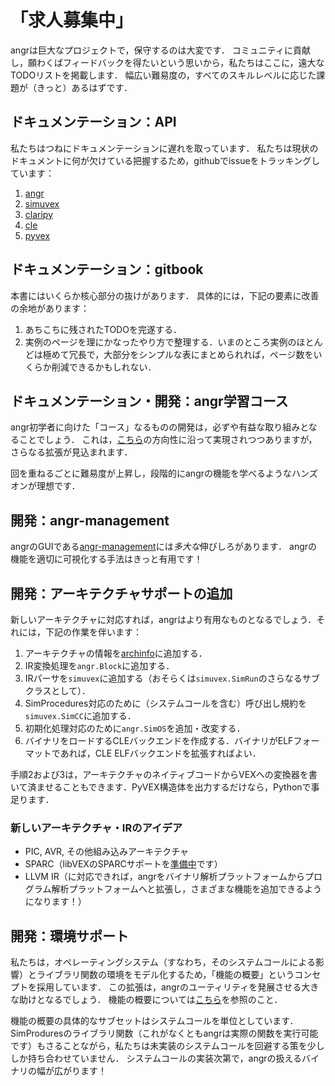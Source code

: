 # 「求人募集中」

angrは巨大なプロジェクトで，保守するのは大変です．
コミュニティに貢献し，願わくばフィードバックを得たいという思いから，私たちはここに，遠大なTODOリストを掲載します．
幅広い難易度の，すべてのスキルレベルに応じた課題が（きっと）あるはずです．


## ドキュメンテーション：API

私たちはつねにドキュメンテーションに遅れを取っています．
私たちは現状のドキュメントに何が欠けている把握するため，githubでissueをトラッキングしています：

1. [angr](https://github.com/angr/angr/issues/145)
2. [simuvex](https://github.com/angr/simuvex/issues/28)
3. [claripy](https://github.com/angr/claripy/issues/17)
4. [cle](https://github.com/angr/cle/issues/29)
5. [pyvex](https://github.com/angr/pyvex/issues/34)


## ドキュメンテーション：gitbook

本書にはいくらか核心部分の抜けがあります．
具体的には，下記の要素に改善の余地があります：

1. あちこちに残されたTODOを完遂する．
2. 実例のページを理にかなったやり方で整理する．いまのところ実例のほとんどは極めて冗長で，大部分をシンプルな表にまとめられれば，ページ数をいくらか削減できるかもしれない．


## ドキュメンテーション・開発：angr学習コース

angr初学者に向けた「コース」なるものの開発は，必ずや有益な取り組みとなることでしょう．
これは，[こちら](https://github.com/angr/angr-doc/pull/74)の方向性に沿って実現されつつありますが，さらなる拡張が見込まれます．

回を重ねるごとに難易度が上昇し，段階的にangrの機能を学べるようなハンズオンが理想です．


## 開発：angr-management

angrのGUIである[angr-management](https://github.com/angr/angr-management)には*多大な*伸びしろがあります．
angrの機能を適切に可視化する手法はきっと有用です！


## 開発：アーキテクチャサポートの追加

新しいアーキテクチャに対応すれば，angrはより有用なものとなるでしょう．それには，下記の作業を伴います：

1. アーキテクチャの情報を[archinfo](https://github.com/angr/archinfo)に追加する．
2. IR変換処理を`angr.Block`に追加する．
3. IRパーサを`simuvex`に追加する（おそらくは`simuvex.SimRun`のさらなるサブクラスとして）．
4. SimProcedures対応のために（システムコールを含む）呼び出し規約を`simuvex.SimCC`に追加する．
5. 初期化処理対応のために`angr.SimOS`を追加・改変する．
6. バイナリをロードするCLEバックエンドを作成する．バイナリがELFフォーマットであれば，CLE ELFバックエンドを拡張すればよい．

手順2および3は，アーキテクチャのネイティブコードからVEXへの変換器を書いて済ませることもできます．PyVEX構造体を出力するだけなら，Pythonで事足ります．


### 新しいアーキテクチャ・IRのアイデア

- PIC, AVR, その他組み込みアーキテクチャ
- SPARC（libVEXのSPARCサポートを[準備中](https://bitbucket.org/iraisr/valgrind-solaris)です）
- LLVM IR（に対応できれば，angrをバイナリ解析プラットフォームからプログラム解析プラットフォームへと拡張し，さまざまな機能を追加できるようになります！）


## 開発：環境サポート

私たちは，オペレーティングシステム（すなわち，そのシステムコールによる影響）とライブラリ関数の環境をモデル化するため，「機能の概要」というコンセプトを採用しています．
この拡張は，angrのユーティリティを発展させる大きな助けとなるでしょう．
機能の概要については[こちら](https://github.com/angr/simuvex/tree/master/simuvex/procedures)を参照のこと．

機能の概要の具体的なサブセットはシステムコールを単位としています．
SimProduresのライブラリ関数（これがなくともangrは実際の関数を実行可能です）もさることながら，私たちは未実装のシステムコールを回避する策を少ししか持ち合わせていません．
システムコールの実装次第で，angrの扱えるバイナリの幅が広がります！
